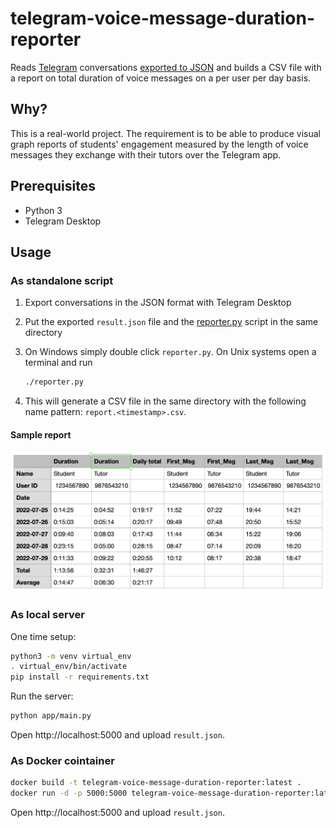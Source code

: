 # telegram-voice-message-duration-reporter

Reads [Telegram](https://telegram.org) conversations [exported to
JSON](https://telegram.org/blog/export-and-more) and builds a CSV file with a report on
total duration of voice messages on a per user per day basis.

## Why?

This is a real-world project. The requirement is to be able to produce visual graph
reports of students' engagement measured by the length of voice messages they exchange
with their tutors over the Telegram app.

## Prerequisites
- Python 3
- Telegram Desktop

## Usage

### As standalone script

1. Export conversations in the JSON format with Telegram Desktop
2. Put the exported `result.json` file and the [reporter.py](app/reporter.py) script in
the same directory
3. On Windows simply double click `reporter.py`. On Unix systems open a terminal and run

    ```bash
    ./reporter.py
    ```
4.  This will generate a CSV file in the same directory with the following name pattern:
`report.<timestamp>.csv`.

#### Sample report

<img src="./sample-report-full.png" width="610" alt="Sample report screengrab" />

### As local server

One time setup:

```bash
python3 -m venv virtual_env
. virtual_env/bin/activate
pip install -r requirements.txt
```

Run the server:

```bash
python app/main.py
```

Open http://localhost:5000 and upload `result.json`.

### As Docker cointainer

```bash
docker build -t telegram-voice-message-duration-reporter:latest .
docker run -d -p 5000:5000 telegram-voice-message-duration-reporter:latest
```

Open http://localhost:5000 and upload `result.json`.
